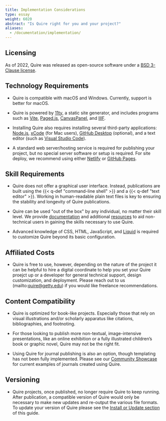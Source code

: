```yaml
---
title: Implementation Considerations
type: essay
weight: 6020
abstract: "Is Quire right for you and your project?"
aliases:
  - /documentation/implementation/
---
```


## Licensing

As of 2022, Quire was released as open-source software under a [BSD 3-Clause license](https://opensource.org/licenses/BSD-3-Clause).

## Technology Requirements

- Quire is compatible with macOS and Windows. Currently, support is better for macOS.

- Quire is powered by [11ty](https://www.11ty.dev/), a static site generator, and includes programs such as [Vite](https://vitejs.dev/), [Paged.js](https://pagedjs.org/), [CanvasPanel](https://iiif-canvas-panel.netlify.app/about/), and [IIIF](https://iiif.io/).

- Installing Quire also requires installing several third-party applications: [Node.js](https://nodejs.org/en/), [xCode](https://developer.apple.com/xcode) (for Mac users), [GitHub Desktop](https://desktop.github.com/) (optional), and a text editor (such as [Visual Studio Code](https://code.visualstudio.com/)).

- A standard web server/hosting service is required for publishing your project, but no special server software or setup is required. For site deploy, we recommend using either [Netlify](https://www.netlify.com) or [GitHub Pages](https://pages.github.com/).

## Skill Requirements

- Quire does not offer a graphical user interface. Instead, publications are built using the {{< q-def "command-line shell" >}} and a {{< q-def "text editor" >}}. Working in human-readable plain text files is key to ensuring the stability and longevity of Quire publications.

- Quire can be used "out of the box" by any individual, no matter their skill level. We provide [documentation](/docs-v1/) and additional [resources](/resources/resources/) to aid non-technical users in gaining the skills necessary to use Quire.

- Advanced knowledge of CSS, HTML, JavaScript, and [Liquid](https://shopify.dev/api/liquid) is required to customize Quire beyond its basic configuration.

## Affiliated Costs

- Quire is free to use, however, depending on the nature of the project it can be helpful to hire a digital coordinate to help you set your Quire proejct up or a developer for general technical support, design customization, and deployment. Please reach out to us (mailto:quire@getty.edu) if you would like freelance recommendations.

## Content Compatibility

- Quire is optimized for book-like projects. Especially those that rely on visual illustrations and/or scholarly apparatus like citations, bibliographies, and footnoting.

- For those looking to publish more non-textual, image-intensive presentations, like an online exhibition or a fully illustrated children’s book or graphic novel, Quire may not be the right fit.

- Using Quire for journal publishing is also an option, though templating has not been fully implemented. Please see our [Community Showcase](/community/community-showcase) for current examples of journals created using Quire.

## Versioning

- Quire projects, once published, no longer require Quire to keep running. After publication, a compatible version of Quire would only be necessary to make new updates and re-output the various file formats. To update your version of Quire please see the [Install or Update section](/docs-v1/install-uninstall/#update-quire) of this guide.
